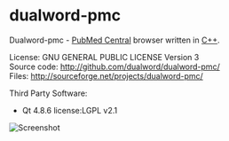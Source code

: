 # dualword-pmc

Dualword-pmc - [PubMed Central](http://www.ncbi.nlm.nih.gov/pmc/) browser written in [C++](http://www.isocpp.org).

License: GNU GENERAL PUBLIC LICENSE Version 3  
Source code: http://github.com/dualword/dualword-pmc/  
Files: http://sourceforge.net/projects/dualword-pmc/  

Third Party Software:
 - Qt 4.8.6 license:LGPL v2.1

![Screenshot](etc/screenshot/dualword-pmc.png)

